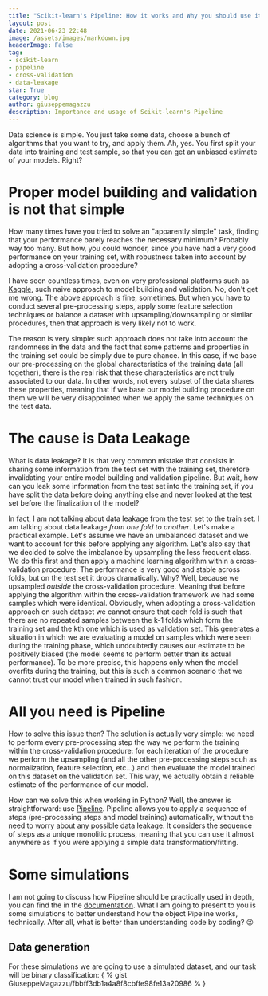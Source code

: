```yaml
---
title: "Scikit-learn's Pipeline: How it works and Why you should use it"
layout: post
date: 2021-06-23 22:48
image: /assets/images/markdown.jpg
headerImage: False
tag:
- scikit-learn
- pipeline
- cross-validation
- data-leakage
star: True
category: blog
author: giuseppemagazzu
description: Importance and usage of Scikit-learn's Pipeline
---
```

Data science is simple. You just take some data, choose a bunch of algorithms that you want to try, and apply them. 
Ah, yes. You first split your data into training and test sample, so that you can get an unbiased estimate of your models. Right?

# Proper model building and validation is not that simple
How many times have you tried to solve an "apparently simple" task, finding that your performance barely reaches the necessary minimum?
Probably way too many. But how, you could wonder, since you have had a very good performance on your training set, with robustness taken into account by adopting a cross-validation procedure?

I have seen countless times, even on very professional platforms such as [Kaggle](https://www.kaggle.com/), such naive approach to model building and validation.
No, don't get me wrong. The above approach is fine, sometimes. But when you have to conduct several pre-processing steps, apply some feature selection techniques or balance a dataset with upsampling/downsampling or similar procedures, then that approach is very likely not to work.

The reason is very simple: such approach does not take into account the randomness in the data and the fact that some patterns and properties in the training set could be simply due to pure chance. In this case, if we base our pre-processing on the global characteristics of the training data (all together), there is the real risk that these characteristics are not truly associated to our data. In other words, not every subset of the data shares these properties, meaning that if we base our model building procedure on them we will be very disappointed when we apply the same techniques on the test data.

# The cause is Data Leakage
What is data leakage? It is that very common mistake that consists in sharing some information from the test set with the training set, therefore invalidating your entire model building and validation pipeline. But wait, how can you leak some information from the test set into the training set, if you have split the data before doing anything else and never looked at the test set before the finalization of the model?

In fact, I am not talking about data leakage from the test set to the train set. I am talking about data leakage *from one fold to another*. 
Let's make a practical example.
Let's assume we have an umbalanced dataset and we want to account for this before applying any algorithm. Let's also say that we decided to solve the imbalance by upsampling the less frequent class. We do this first and then apply a machine learning algorithm within a cross-validation procedure. The performance is very good and stable across folds, but on the test set it drops dramatically.
Why? Well, because we upsampled *outside* the cross-validation procedure. Meaning that before applying the algorithm within the cross-validation framework we had some samples which were identical. Obviously, when adopting a cross-validation approach on such dataset we cannot ensure that each fold is such that there are no repeated samples between the k-1 folds which form the training set and the kth one which is used as validation set. This generates a situation in which we are evaluating a model on samples which were seen during the training phase, which undoubtedly causes our estimate to be positively biased (the model seems to perform better than its actual performance). To be more precise, this happens only when the model overfits during the training, but this is such a common scenario that we cannot trust our model when trained in such fashion.

# All you need is Pipeline
How to solve this issue then? The solution is actually very simple: we need to perform every pre-processing step the way we perform the training within the cross-validation procedure: for each iteration of the procedure we perform the upsampling (and all the other pre-processing steps scuh as normalization, feature selection, etc...) and then evaluate the model trained on this dataset on the validation set. This way, we actually obtain a reliable estimate of the performance of our model.

How can we solve this when working in Python? Well, the answer is straightforward: use [Pipeline](https://scikit-learn.org/stable/modules/generated/sklearn.pipeline.Pipeline.html).
Pipeline allows you to apply a sequence of steps (pre-processing steps and model training) automatically, without the need to worry about any possible data leakage.
It considers the sequence of steps as a unique monolitic process, meaning that you can use it almost anywhere as if you were applying a simple data transformation/fitting.

# Some simulations
I am not going to discuss how Pipeline should be practically used in depth, you can find the in the [documentation](https://scikit-learn.org/stable/modules/generated/sklearn.pipeline.Pipeline.html). What I am going to present to you is some simulations to better understand how the object Pipeline works, technically. After all, what is better than understanding code by coding? 😉

## Data generation
For these simulations we are going to use a simulated dataset, and our task will be binary classification: 
{ % gist GiuseppeMagazzu/fbbff3db1a4a8f8cbffe98fe13a20986 % }
